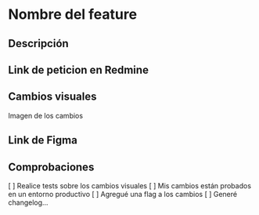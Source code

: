 # Nombre del feature

## Descripción

## Link de peticion en Redmine

## Cambios visuales
Imagen de los cambios

## Link de Figma

## Comprobaciones

[ ] Realice tests sobre los cambios visuales
[ ] Mis cambios están probados en un entorno productivo
[ ] Agregué una flag a los cambios
[ ] Generé changelog... 
